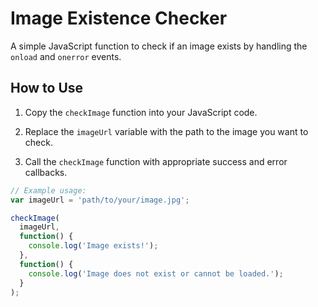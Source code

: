 # Image Existence Checker

A simple JavaScript function to check if an image exists by handling the `onload` and `onerror` events.  
   
## How to Use 
  
1. Copy the `checkImage` function into your JavaScript code.   
 
2. Replace the `imageUrl` variable with the path to the image you want to check.

3. Call the `checkImage` function with appropriate success and error callbacks.

```javascript
// Example usage:
var imageUrl = 'path/to/your/image.jpg';

checkImage(
  imageUrl,
  function() {
    console.log('Image exists!');
  },
  function() {
    console.log('Image does not exist or cannot be loaded.');
  }
);
